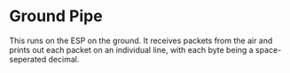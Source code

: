 # Ground Pipe

This runs on the ESP on the ground. It receives packets from the air and prints out each packet on an individual line, with each byte being a space-seperated decimal.